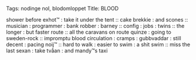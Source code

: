 Tags: nodinge nol, blodomloppet
Title: BLOOD
  
shower before exhot™ : take it under the tent :: cake brekkie : and scones :: musician : programmer : bank robber : barney :: config : jobs : twins :: the longer : but faster route :: all the caravans on route quinze : going to sweden-rock :: impromptu blood circulation : cramps : gubbvaddar : still decent : pacing noij™ :: hard to walk : easier to swim : a shit swim :: miss the last sexan : take tvåan : and mandy™s taxi